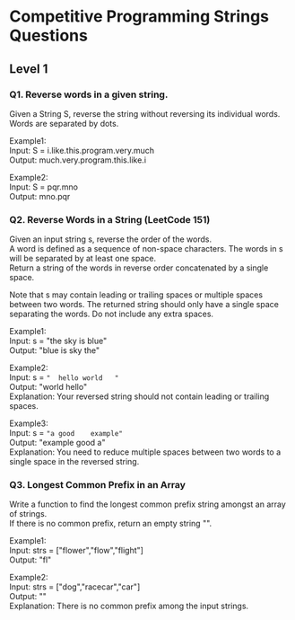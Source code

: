 # Competitive Programming Strings Questions  

## Level 1

### Q1.	Reverse words in a given string.  

Given a String S, reverse the string without reversing its individual words. Words are separated by dots.  

Example1:  
Input: S = i.like.this.program.very.much  
Output: much.very.program.this.like.i  

Example2:  
Input: S = pqr.mno  
Output: mno.pqr  
### Q2. Reverse Words in a String (LeetCode 151)  

Given an input string s, reverse the order of the words.  
A word is defined as a sequence of non-space characters. The words in s will be separated by at least one space.  
Return a string of the words in reverse order concatenated by a single space.  

Note that s may contain leading or trailing spaces or multiple spaces between two words. The returned string should only have a single space separating the words. Do not include any extra spaces.  

Example1:  
Input: s = "the sky is blue"  
Output: "blue is sky the"  

Example2:  
Input: s = `"  hello world   "`  
Output: "world hello"  
Explanation: Your reversed string should not contain leading or trailing spaces.  

Example3:  
Input: s = `"a good    example"`  
Output: "example good a"  
Explanation: You need to reduce multiple spaces between two words to a single space in the reversed string.  
### Q3. Longest Common Prefix in an Array  

Write a function to find the longest common prefix string amongst an array of strings.  
If there is no common prefix, return an empty string "".  

Example1:  
Input: strs = ["flower","flow","flight"]  
Output: "fl"  

Example2:  
Input: strs = ["dog","racecar","car"]  
Output: ""  
Explanation: There is no common prefix among the input strings.  


 
